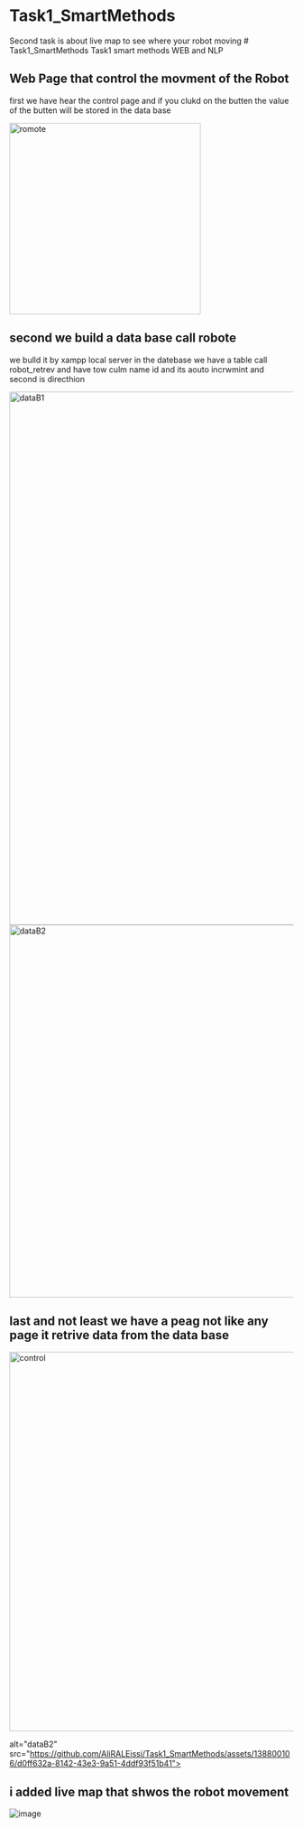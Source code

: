 # Task1_SmartMethods
Second task is about live map to see where your robot moving # Task1_SmartMethods
Task1 smart methods WEB and NLP

## Web Page that control the movment of the Robot

first we have hear the control page 
and if you clukd on the butten the value of the butten will be stored in the data base 


<img width="339" alt="romote" src="https://github.com/AliRALEissi/Task1_SmartMethods/assets/138800106/c6fc3505-5ac9-4620-9521-230bf52dcc83">

## second we build a data base call robote 
we bulld it by xampp local server 
in the datebase we have a table  call robot_retrev and have tow  culm name id and its aouto incrwmint and second  is directhion 


<img width="944" alt="dataB1" src="https://github.com/AliRALEissi/Task1_SmartMethods/assets/138800106/1241ce08-ab8b-4327-9330-d82bf5a2922d">
<img width="660" alt="dataB2" src="https://github.com/AliRALEissi/Task1_SmartMethods/assets/138800106/d0ff632a-8142-43e3-9a51-4ddf93f51b41">


## last and not least we have a peag not like any page it retrive data from the data base 


<img width="672" alt="control" src="https://github.com/AliRALEissi/Task1_SmartMethods/assets/138800106/c084c294-a3b5-4fce-9ce5-258d57aa7fec">


alt="dataB2" src="https://github.com/AliRALEissi/Task1_SmartMethods/assets/138800106/d0ff632a-8142-43e3-9a51-4ddf93f51b41">


## i added live map that shwos  the robot movement 
![image](https://github.com/AliRALEissi/2TaskforSmartMethod/assets/138800106/8b97c8b1-24a6-4753-b39f-c24a809b6e11)

## 

